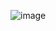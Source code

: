 ![image](https://user-images.githubusercontent.com/20998959/147888698-b22fbc42-8cf1-494c-8403-87d6fd791b45.png)
